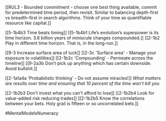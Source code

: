 [[RUL3 - Bounded commitment - choose one best thing available, commit for predetermined time period, then revisit. Similar to balancing depth-first vs breadth-first in search algorithms. Think of your time as quantifiable resource like capital.]]

[[5-1b4b3 Time beats timing]]
	[[5-1b4b1 Life’s evolution’s superpower is its time horizon. 3.8 billion years of miniscule changes compounded.]]
		[[2-1b2 Play in different time horizon. That is, in the long-run.]]

[[9-3 Increase surface area of luck]]
[[2-3c 'Surface area' - Manage your exposure to volatilities]]
[[2-1b2c 'Compounding' - Permeate across the timeline]]
[[9-2a3b Don’t pick up anything which has certain downside. Avoid bullshit.]]

[[2-1a1a4a 'Probabilistic thinking' - Do not assume miracles!]]
	*What matters are results over time and ensuring that 10 percent of the time won't kill you*

[[2-1b2b3 Don't invest what you can't afford to lose]]
[[2-1b2b4 Look for value-added risk reducing trades]]
[[2-1b2b5 Know the correlations between your bets. Holy grail is fifteen or so uncorrelated bets.]]

#MentalModelsNumeracy 